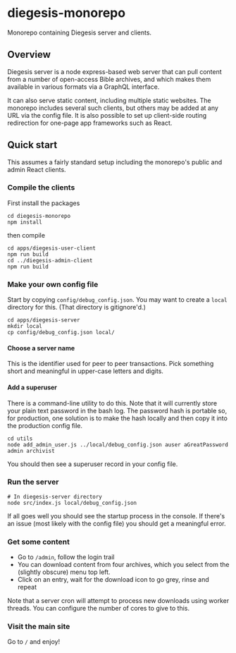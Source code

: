 # diegesis-monorepo
Monorepo containing Diegesis server and clients.

## Overview

Diegesis server is a node express-based web server that can pull content from a number of open-access Bible archives,
and which makes them available in various formats via a GraphQL interface.

It can also serve static content, including multiple static websites. The monorepo includes several such clients, but others
may be added at any URL via the config file. It is also possible to set up client-side routing redirection for one-page app frameworks
such as React.

## Quick start

This assumes a fairly standard setup including the monorepo's public and admin React clients.

### Compile the clients

First install the packages
```
cd diegesis-monorepo
npm install
```

then compile
```
cd apps/diegesis-user-client
npm run build
cd ../diegesis-admin-client
npm run build
```

### Make your own config file

Start by copying `config/debug_config.json`. You may want to create a `local` directory for this. (That directory is gitignore'd.)
```
cd apps/diegesis-server
mkdir local
cp config/debug_config.json local/
```
#### Choose a server name
This is the identifier used for peer to peer transactions. Pick something short and meaningful in upper-case letters and digits.

#### Add a superuser

There is a command-line utility to do this. Note that it will currently store your plain text password in the bash log.
The password hash is portable so, for production, one solution is to make the hash locally and
then copy it into the production config file.
```
cd utils
node add_admin_user.js ../local/debug_config.json auser aGreatPassword admin archivist
```
You should then see a superuser record in your config file.

### Run the server
```
# In diegesis-server directory
node src/index.js local/debug_config.json
```

If all goes well you should see the startup process in the console. If there's an issue (most likely with the config file) you should get
a meaningful error.

### Get some content

- Go to `/admin`, follow the login trail
- You can download content from four archives, which you select from the (slightly obscure) menu top left.
- Click on an entry, wait for the download icon to go grey, rinse and repeat

Note that a server cron will attempt to process new downloads using worker threads. You can configure the
number of cores to give to this.

### Visit the main site
Go to `/` and enjoy!
